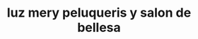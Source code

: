 ---
title: "luz mery peluqueris y salon de bellesa"
url: /cerinza/luz-mery-peluqueris-y-salon-de-bellesa/
shop: Kosmetik
---